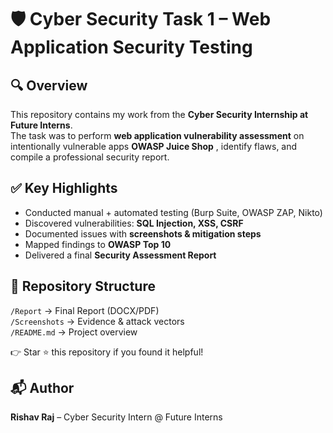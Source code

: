 # 🛡️ Cyber Security Task 1 – Web Application Security Testing

## 🔍 Overview
This repository contains my work from the **Cyber Security Internship at Future Interns**.  
The task was to perform **web application vulnerability assessment** on intentionally vulnerable apps **OWASP Juice Shop** , identify flaws, and compile a professional security report.  

## ✅ Key Highlights
- Conducted manual + automated testing (Burp Suite, OWASP ZAP, Nikto)  
- Discovered vulnerabilities: **SQL Injection, XSS, CSRF**  
- Documented issues with **screenshots & mitigation steps**  
- Mapped findings to **OWASP Top 10**  
- Delivered a final **Security Assessment Report**  

## 📂 Repository Structure
```/Report``` → Final Report (DOCX/PDF)<br>
```/Screenshots``` → Evidence & attack vectors<br>
```/README.md``` → Project overview<br>

👉 Star ⭐ this repository if you found it helpful!

## 📬 Author
**Rishav Raj** – Cyber Security Intern @ Future Interns

